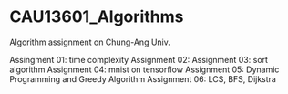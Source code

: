 # CAU13601_Algorithms

Algorithm assignment on Chung-Ang Univ.

Assingment 01: time complexity
Assignment 02:
Assignment 03: sort algorithm
Assignment 04: mnist on tensorflow
Assignment 05: Dynamic Programming and Greedy Algorithm
Assignment 06: LCS, BFS, Dijkstra
